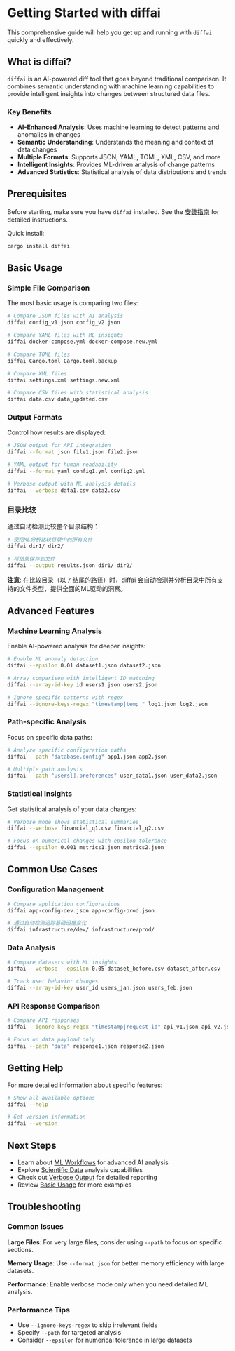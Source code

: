 # Getting Started with diffai

This comprehensive guide will help you get up and running with `diffai` quickly and effectively.

## What is diffai?

`diffai` is an AI-powered diff tool that goes beyond traditional comparison. It combines semantic understanding with machine learning capabilities to provide intelligent insights into changes between structured data files.

### Key Benefits

- **AI-Enhanced Analysis**: Uses machine learning to detect patterns and anomalies in changes
- **Semantic Understanding**: Understands the meaning and context of data changes
- **Multiple Formats**: Supports JSON, YAML, TOML, XML, CSV, and more
- **Intelligent Insights**: Provides ML-driven analysis of change patterns
- **Advanced Statistics**: Statistical analysis of data distributions and trends

## Prerequisites

Before starting, make sure you have `diffai` installed. See the [安装指南](installation_zh.md) for detailed instructions.

Quick install:
```bash
cargo install diffai
```

## Basic Usage

### Simple File Comparison

The most basic usage is comparing two files:

```bash
# Compare JSON files with AI analysis
diffai config_v1.json config_v2.json

# Compare YAML files with ML insights
diffai docker-compose.yml docker-compose.new.yml

# Compare TOML files
diffai Cargo.toml Cargo.toml.backup

# Compare XML files
diffai settings.xml settings.new.xml

# Compare CSV files with statistical analysis
diffai data.csv data_updated.csv
```

### Output Formats

Control how results are displayed:

```bash
# JSON output for API integration
diffai --format json file1.json file2.json

# YAML output for human readability
diffai --format yaml config1.yml config2.yml

# Verbose output with ML analysis details
diffai --verbose data1.csv data2.csv
```

### 目录比较

通过自动检测比较整个目录结构：

```bash
# 使用ML分析比较目录中的所有文件
diffai dir1/ dir2/

# 将结果保存到文件
diffai --output results.json dir1/ dir2/
```

**注意**: 在比较目录（以 `/` 结尾的路径）时，diffai 会自动检测并分析目录中所有支持的文件类型，提供全面的ML驱动的洞察。

## Advanced Features

### Machine Learning Analysis

Enable AI-powered analysis for deeper insights:

```bash
# Enable ML anomaly detection
diffai --epsilon 0.01 dataset1.json dataset2.json

# Array comparison with intelligent ID matching
diffai --array-id-key id users1.json users2.json

# Ignore specific patterns with regex
diffai --ignore-keys-regex "timestamp|temp_" log1.json log2.json
```

### Path-specific Analysis

Focus on specific data paths:

```bash
# Analyze specific configuration paths
diffai --path "database.config" app1.json app2.json

# Multiple path analysis
diffai --path "users[].preferences" user_data1.json user_data2.json
```

### Statistical Insights

Get statistical analysis of your data changes:

```bash
# Verbose mode shows statistical summaries
diffai --verbose financial_q1.csv financial_q2.csv

# Focus on numerical changes with epsilon tolerance
diffai --epsilon 0.001 metrics1.json metrics2.json
```

## Common Use Cases

### Configuration Management

```bash
# Compare application configurations
diffai app-config-dev.json app-config-prod.json

# 通过自动检测追踪基础设施变化
diffai infrastructure/dev/ infrastructure/prod/
```

### Data Analysis

```bash
# Compare datasets with ML insights
diffai --verbose --epsilon 0.05 dataset_before.csv dataset_after.csv

# Track user behavior changes
diffai --array-id-key user_id users_jan.json users_feb.json
```

### API Response Comparison

```bash
# Compare API responses
diffai --ignore-keys-regex "timestamp|request_id" api_v1.json api_v2.json

# Focus on data payload only
diffai --path "data" response1.json response2.json
```

## Getting Help

For more detailed information about specific features:

```bash
# Show all available options
diffai --help

# Get version information
diffai --version
```

## Next Steps

- Learn about [ML Workflows](ml-workflows_zh.md) for advanced AI analysis
- Explore [Scientific Data](scientific-data_zh.md) analysis capabilities  
- Check out [Verbose Output](verbose-output.md) for detailed reporting
- Review [Basic Usage](basic-usage.md) for more examples

## Troubleshooting

### Common Issues

**Large Files**: For very large files, consider using `--path` to focus on specific sections.

**Memory Usage**: Use `--format json` for better memory efficiency with large datasets.

**Performance**: Enable verbose mode only when you need detailed ML analysis.

### Performance Tips

- Use `--ignore-keys-regex` to skip irrelevant fields
- Specify `--path` for targeted analysis
- Consider `--epsilon` for numerical tolerance in large datasets